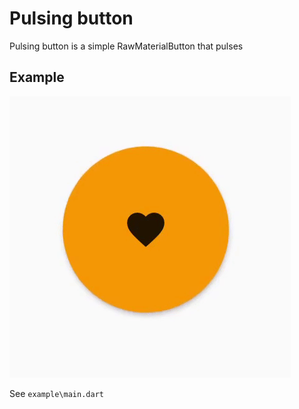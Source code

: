 # Pulsing button

Pulsing button is a simple RawMaterialButton that pulses

## Example

![pulsing_button](example\example_button.gif)

See `example\main.dart`
